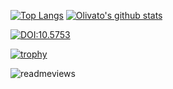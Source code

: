 [![Top Langs](https://github-readme-stats.vercel.app/api/top-langs/?username=olivatooo&langs_count=10&layout=compact)](https://github.com/olivatooo/github-readme-stats)
[![Olivato's github stats](https://github-readme-stats.vercel.app/api?username=olivatooo)](https://github.com/olivatooo/github-readme-stats)

[![DOI:10.5753](https://zenodo.org/badge/DOI/10.5753/kdmile.2020.11952.svg)](https://doi.org/10.5753/kdmile.2020.11952 )

[![trophy](https://github-profile-trophy.vercel.app/?username=olivatooo&theme=gruvbox)](https://github.com/olivatooo/github-profile-trophy)

<img src='https://count.getloli.com/get/@sugkiy?theme=moebooru' alt='readmeviews'>
